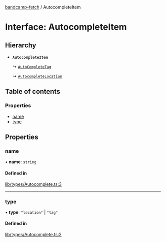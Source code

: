 [bandcamp-fetch](../README.md) / AutocompleteItem

# Interface: AutocompleteItem

## Hierarchy

- **`AutocompleteItem`**

  ↳ [`AutoCompleteTag`](AutoCompleteTag.md)

  ↳ [`AutocompleteLocation`](AutocompleteLocation.md)

## Table of contents

### Properties

- [name](AutocompleteItem.md#name)
- [type](AutocompleteItem.md#type)

## Properties

### name

• **name**: `string`

#### Defined in

[lib/types/Autocomplete.ts:3](https://github.com/patrickkfkan/bandcamp-fetch/blob/19ec315/src/lib/types/Autocomplete.ts#L3)

___

### type

• **type**: ``"location"`` \| ``"tag"``

#### Defined in

[lib/types/Autocomplete.ts:2](https://github.com/patrickkfkan/bandcamp-fetch/blob/19ec315/src/lib/types/Autocomplete.ts#L2)
